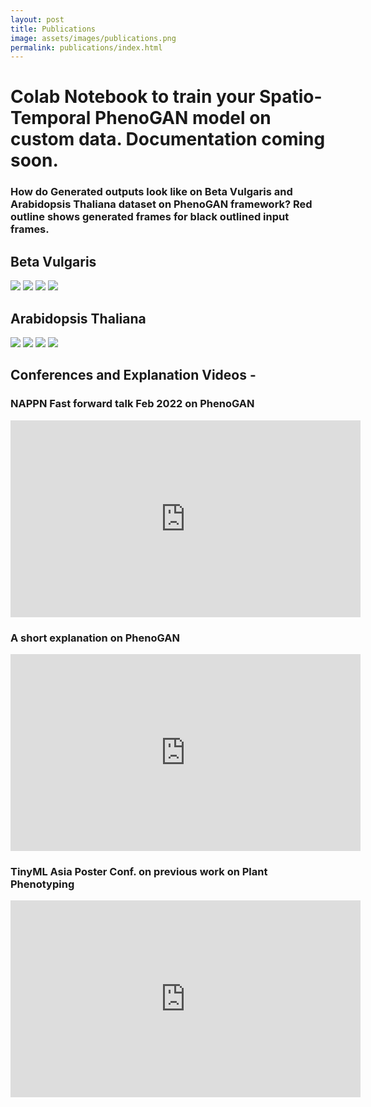 ```yaml
---
layout: post
title: Publications
image: assets/images/publications.png
permalink: publications/index.html
---
```


# Colab Notebook to train your Spatio-Temporal PhenoGAN model on custom data. Documentation coming soon.

<script src="https://gist.github.com/dhruvsheth-ai/22ef9f8955bc701cb39841105898e877.js"></script>


### How do Generated outputs look like on Beta Vulgaris and Arabidopsis Thaliana dataset on PhenoGAN framework? Red outline shows generated frames for black outlined input frames.

## Beta Vulgaris
<p float="left">
  <img src="https://user-images.githubusercontent.com/99654398/153904107-5f7c64f6-4a07-49ad-88f1-053b58296cd9.gif" />
  <img src="https://user-images.githubusercontent.com/99654398/153904219-c00881bb-42a0-4a8b-a69a-0cf2026a2ff3.gif" /> 
  <img src="https://user-images.githubusercontent.com/99654398/153904328-87cf595e-642a-4da4-bf76-e77f43ff9601.gif" />
  <img src="https://user-images.githubusercontent.com/99654398/153904438-f1a6c0b2-93be-4d68-87e2-c7abc8850700.gif" />
</p>

## Arabidopsis Thaliana
<p float="left">
  <img src="https://user-images.githubusercontent.com/99654398/153904686-990fb451-ca0c-4ab9-a5bd-edfede414467.gif" />
  <img src="https://user-images.githubusercontent.com/99654398/153904753-81227421-a387-4584-89d1-b10c5c3a3980.gif" /> 
  <img src="https://user-images.githubusercontent.com/99654398/153904872-a6e0c091-0848-4c6e-8ad5-b8ad8dc24eaf.gif" />
  <img src="https://user-images.githubusercontent.com/99654398/153904912-469a6595-2be5-4818-9d9e-dcaef0bb56dc.gif" />
</p>


## Conferences and Explanation Videos - 

### NAPPN Fast forward talk Feb 2022 on PhenoGAN
<iframe width="560" height="315" src="https://www.youtube.com/embed/Pc2ooKUiEYQ" frameborder="0" allow="autoplay; encrypted-media" allowfullscreen></iframe>

### A short explanation on PhenoGAN
<iframe width="560" height="315" src="https://www.youtube.com/embed/4uug8WivFF0" frameborder="0" allow="autoplay; encrypted-media" allowfullscreen></iframe>

### TinyML Asia Poster Conf. on previous work on Plant Phenotyping
<iframe width="560" height="315" src="https://www.youtube.com/embed/GSRUVVYXcRw" frameborder="0" allow="autoplay; encrypted-media" allowfullscreen></iframe>





